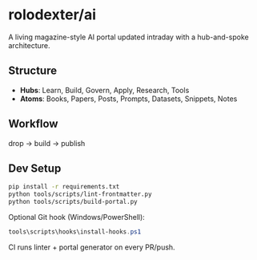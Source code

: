 # rolodexter/ai

A living magazine-style AI portal updated intraday with a hub-and-spoke architecture.

## Structure

- **Hubs**: Learn, Build, Govern, Apply, Research, Tools
- **Atoms**: Books, Papers, Posts, Prompts, Datasets, Snippets, Notes

## Workflow

drop → build → publish

## Dev Setup
```bash
pip install -r requirements.txt
python tools/scripts/lint-frontmatter.py
python tools/scripts/build-portal.py
```

Optional Git hook (Windows/PowerShell):

```powershell
tools\scripts\hooks\install-hooks.ps1
```

CI runs linter + portal generator on every PR/push.
